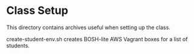 # Class Setup

This directory contains archives useful when setting up the class.

create-student-env.sh creates BOSH-lite AWS Vagrant boxes for a list of students.
